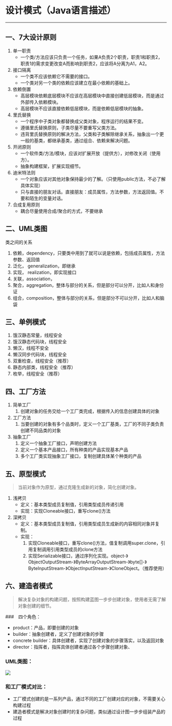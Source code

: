 # 设计模式（Java语言描述）
---

## 一、7大设计原则

1. 单一职责
    - 一个类/方法应该只负责一个任务，如果A负责2个职责，职责1和职责2，职责1的需求变更改变A而影响到职责2，应该将A分离为A1，A2。
2. 接口隔离
    - 一个类不应该依赖它不需要的接口。
    - 一个类对另一个类的依赖应该建立在最小依赖的基础上。
3. 依赖倒置
    - 高层模块依赖底层模块不应该在高层模块中直接创建低层模块，而是通过外部传入依赖模块。
    - 高层模块不应该直接依赖低层模块，而是依赖低层模块的抽象。
4. 里氏替换
    - 一个程序中子类对象都替换成父类对象，程序运行的结果不变。
    - 遵循里氏替换原则，子类尽量不要重写父类方法。
    - 违背里氏替换原则的解决方法，父类和子类解除继承关系，抽象出一个更一般的基类，都继承基类，通过组合、依赖来解决问题。
5. 开闭原则
    - 一个软件类/方法/模块，应该对扩展开放（提供方），对修改关闭（使用方）。
    - 抽象构建框架，扩展实现细节。
6. 迪米特法则
    - 一个对象应该对其他对象保持最少的了解。（只使用public方法，不必了解具体实现）
    - 只与直接的朋友对话。直接朋友：成员属性，方法参数，方法返回值。不要和陌生的变量对话。
7. 合成复用原则
    - 耦合尽量使用合成/聚合的方式，不要继承
    
## 二、UML类图
类之间的关系
1. 依赖，dependency，只要类中用到了就可以说是依赖，包括成员属性，方法参数、返回值
2. 泛化， generalization，即继承
3. 实现， realization，即实现接口
4. 关联，association，
5. 聚合，aggregation，整体与部分的关系，但是部分可以分开，比如人和身份证
6. 组合，composition，整体与部分的关系，但是部分不可以分开，比如人和脑袋
    
## 三、单例模式
1. 饿汉静态常量，线程安全
2. 饿汉静态代码块，线程安全
3. 懒汉，线程不安全
4. 懒汉同步代码块，线程安全
5. 双重检查，线程安全（推荐）
6. 静态内部类，线程安全（推荐）
7. 枚举，线程安全（推荐）

## 四、工厂方法

1. 简单工厂
    1. 创建对象的任务交给一个工厂类完成，根据传入的信息创建具体的对象
2. 工厂方法
    1. 当要创建的对象有多个品类时，定义一个工厂基类，工厂的不同子类负责创建不同品类的对象
3. 抽象工厂
    1. 定义一个抽象工厂接口，声明创建方法
    2. 定义一个基本产品接口，所有种类的产品实现基本产品
    3. 多个工厂类实现抽象工厂接口，复制创建具体某个种类的产品
    
## 五、原型模式

> 当前对象作为原型，通过克隆生成新的对象，简化创建对象。

1. 浅拷贝
    - 定义：基本类型成员复制值，引用类型成员传递引用
    - 实现：实现Cloneable接口，重写clone()方法
2. 深拷贝
    - 定义：基本类型成员复制值，引用类型成员生成新的内容相同对象并复制。
    - 实现：
        1. 实现Cloneable接口，重写clone()方法，值复制调用super.clone，引用复制调用引用类型成员的clone方法
        2. 实现Serializable接口，通过序列化实现。object-》ObjectOutputStream-》ByteArrayOutputStream-》byte[]-》ByteInputStream-》ObjectInputStream-》CloneObject。（推荐使用）
        
 ## 六、建造者模式
 
 > 解决复杂对象的构建问题，按照构建蓝图一步步创建对象，使用者无需了解对象创建的细节。
 
 ###　四个角色：
 - product：产品，即要创建的对象
 - builder：抽象创建者，定义了创建对象的步骤
 - concrete builder：具体创建者，实现了创建对象的步骤落实，以及返回对象
 - director：指挥者，指挥具体创建者通过各个步骤创建对象、
 
### UML类图：
![](https://uploader.shimo.im/f/jdg4CYbwQag3Oxwg.jpg)
     
### 和工厂模式对比：
- 工厂模式创建的是一系列产品，通过不同的工厂创建对应的对象，不需要关心构建过程
- 建造者模式是解决对象创建时的复杂问题，类似通过设计图一步步组装产品的过程